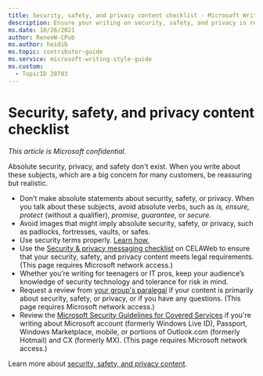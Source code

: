 ```yaml
---
title: Security, safety, and privacy content checklist - Microsoft Writing Style Guide Internal
description: Ensure your writing on security, safety, and privacy is reassuring yet realistic. Avoid absolute statements and imagery, use terms correctly, and adhere to legal guidelines.
ms.date: 10/26/2021
author: ReneeW-CPub
ms.author: heidib
ms.topic: contributor-guide
ms.service: microsoft-writing-style-guide
ms.custom:
  - TopicID 28703
---
```



# Security, safety, and privacy content checklist

*This article is Microsoft confidential.*

Absolute security, privacy, and safety don't exist. When you write about these subjects, which are a big concern for many customers, be reassuring but realistic.

- Don’t make absolute statements about security, safety, or privacy. When you talk about these subjects, avoid absolute verbs, such as *is, ensure, protect* (without a qualifier), *promise, guarantee,* or *secure.*
- Avoid images that might imply absolute security, safety, or privacy, such as padlocks, fortresses, vaults, or safes.
- Use security terms properly. [Learn how.](~/a-z-word-list-term-collections/term-collections/security-safety-privacy-terms.md)
- Use the [Security & privacy messaging checklist](https://microsoft.sharepoint.com/sites/CELAWeb-Marketing/sitepages/marketing-and-advertising-content-security-privacy.aspx) on CELAWeb to ensure that your security, safety, and privacy content meets legal requirements. (This page requires Microsoft network access.)
- Whether you’re writing for teenagers or IT pros, keep your audience’s knowledge of security technology and tolerance for risk in mind.
- Request a review from [your group's paralegal](https://findcontact.microsoft.com/) if your content is primarily about security, safety, or privacy, or if you have any questions. (This page requires Microsoft network access.)
- Review the [Microsoft Security Guidelines for Covered Services](https://microsoft.sharepoint.com/:w:/r/sites/CELAWeb-Marketing/_layouts/15/Doc.aspx?sourcedoc=%7B57CC6441-9E14-4518-8FF6-EA15C759B65F%7D&file=Microsoft_Security_Guidelines_For_Covered_Services_Marketing.docx&action=default&mobileredirect=true&DefaultItemOpen=1&wdLOR=cE3C7CB12-DA09-4B09-BA7F-3553588AD183&cid=6b3345fb-0932-4d03-a6b2-80869f71c243) if you're writing about Microsoft account (formerly Windows Live ID), Passport, Windows Marketplace, mobile, or portions of Outlook.com (formerly Hotmail) and CX (formerly MX). (This page requires Microsoft network access.)

Learn more about [security, safety, and privacy content](~/security-safety-and-privacy-content.md).

